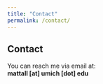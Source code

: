 ```yaml
---
title: "Contact"
permalink: /contact/
---
```


## Contact

You can reach me via email at:  
**mattall [at] umich [dot] edu**
